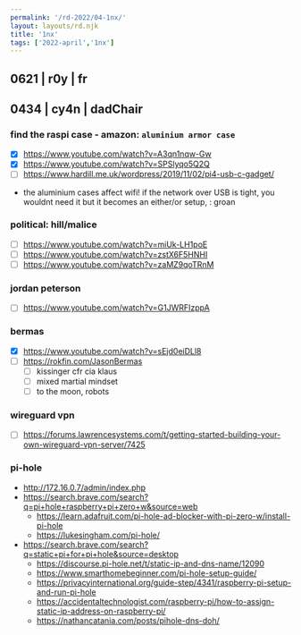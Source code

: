 ```yaml
---
permalink: '/rd-2022/04-1nx/'
layout: layouts/rd.njk
title: '1nx'
tags: ['2022-april','1nx']
---
```


## 0621 | r0y | fr

## 0434 | cy4n | dadChair

### find the raspi case - amazon: `aluminium armor case`
- [x] https://www.youtube.com/watch?v=A3qn1nqw-Gw
- [x] https://www.youtube.com/watch?v=SPSlyqo5Q2Q
- [ ] https://www.hardill.me.uk/wordpress/2019/11/02/pi4-usb-c-gadget/
- the aluminium cases affect wifi!
	if the network over USB is tight, you wouldnt need it
	but it becomes an either/or setup, : groan

### political: hill/malice
- [ ] https://www.youtube.com/watch?v=miUk-LH1poE
- [ ] https://www.youtube.com/watch?v=zstX6F5HNHI
- [ ] https://www.youtube.com/watch?v=zaMZ9qoTRnM

### jordan peterson
- [ ] https://www.youtube.com/watch?v=G1JWRFIzppA

### bermas
- [x] https://www.youtube.com/watch?v=sEjd0eiDLl8
- [ ] https://rokfin.com/JasonBermas
	- [ ] kissinger cfr cia klaus
	- [ ] mixed martial mindset
	- [ ] to the moon, robots

### wireguard vpn
- [ ] https://forums.lawrencesystems.com/t/getting-started-building-your-own-wireguard-vpn-server/7425

### pi-hole
- http://172.16.0.7/admin/index.php
- https://search.brave.com/search?q=pi+hole+raspberry+pi+zero+w&source=web
	- https://learn.adafruit.com/pi-hole-ad-blocker-with-pi-zero-w/install-pi-hole
	- https://lukesingham.com/pi-hole/
- https://search.brave.com/search?q=static+pi+for+pi+hole&source=desktop
	- https://discourse.pi-hole.net/t/static-ip-and-dns-name/12090
	- https://www.smarthomebeginner.com/pi-hole-setup-guide/
	- https://privacyinternational.org/guide-step/4341/raspberry-pi-setup-and-run-pi-hole
	- https://accidentaltechnologist.com/raspberry-pi/how-to-assign-static-ip-address-on-raspberry-pi/
	- https://nathancatania.com/posts/pihole-dns-doh/
























